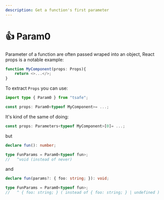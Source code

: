 ```yaml
---
description: Get a function's first parameter
---
```


# 👍 Param0

Parameter of a function are often passed wraped into an object, React props is a notable example:

```typescript
function MyComponent(props: Props){
    return <>...</>;
}
```

To extract `Props` you can use:&#x20;

```typescript
import type { Param0 } from "tsafe";

const props: Param0<typeof MyComponent>= ...;
```

It's kind of the same of doing:

```typescript
const props: Parameters<typeof MyComponent>[0]= ...;
```

but

```typescript
declare fun(): number;

type FunParams = Param0<typeof fun>; 
//   ^void (instead of never)
```

and

```typescript
declare fun(params?: { foo: string; }): void;

type FunParams = Param0<typeof fun>;
//   ^ { foo: string; } ( instead of { foo: string; } | undefined )
```
